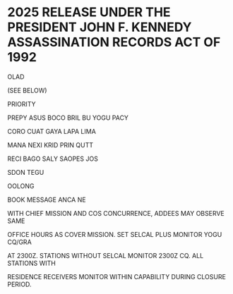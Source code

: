 # 2025 RELEASE UNDER THE PRESIDENT JOHN F. KENNEDY ASSASSINATION RECORDS ACT OF 1992

OLAD

(SEE BELOW)

PRIORITY

PREPY ASUS BOCO BRIL BU YOGU PACY

CORO CUAT GAYA LAPA LIMA

MANA NEXI KRID PRIN QUTT

RECI BAGO SALY SAOPES JOS

SDON TEGU

OOLONG

BOOK MESSAGE ANCA NE

WITH CHIEF MISSION AND COS CONCURRENCE, ADDEES MAY OBSERVE SAME

OFFICE HOURS AS COVER MISSION. SET SELCAL PLUS MONITOR YOGU CQ/GRA

AT 2300Z. STATIONS WITHOUT SELCAL MONITOR 2300Z CQ. ALL STATIONS WITH

RESIDENCE RECEIVERS MONITOR WITHIN CAPABILITY DURING CLOSURE PERIOD.
